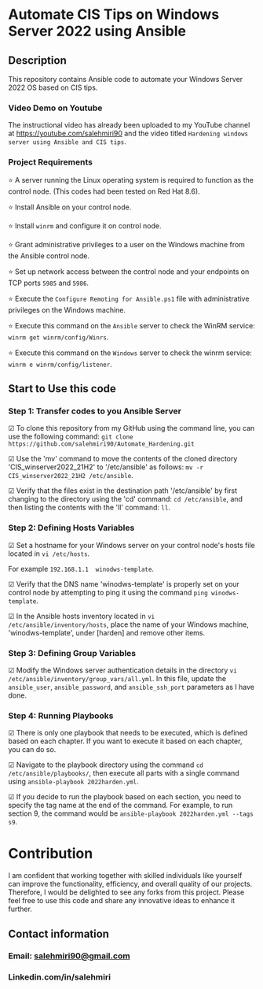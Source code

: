 # Automate CIS Tips on Windows Server 2022 using Ansible
## Description
This repository contains Ansible code to automate your Windows Server 2022 OS based on CIS tips.

### Video Demo on Youtube
The instructional video has already been uploaded to my YouTube channel at https://youtube.com/salehmiri90 and the video titled `Hardening windows server using Ansible and CIS tips`.

### Project Requirements
⭐ A server running the Linux operating system is required to function as the control node. (This codes had been tested on Red Hat 8.6).

⭐ Install Ansible on your control node.

⭐ Install `winrm` and configure it on control node.

⭐ Grant administrative privileges to a user on the Windows machine from the Ansible control node.

⭐ Set up network access between the control node and your endpoints on TCP ports `5985` and `5986`.

⭐ Execute the `Configure Remoting for Ansible.ps1` file with administrative privileges on the Windows machine.

⭐ Execute this command on the `Ansible` server to check the WinRM service: `winrm get winrm/config/Winrs`.

⭐ Execute this command on the `Windows` server to check the winrm service: `winrm e winrm/config/listener`.

## Start to Use this code
### Step 1: Transfer codes to you Ansible Server
&#9745; To clone this repository from my GitHub using the command line, you can use the following command:
`git clone https://github.com/salehmiri90/Automate_Hardening.git`

&#9745; Use the 'mv' command to move the contents of the cloned directory 'CIS_winserver2022_21H2' to '/etc/ansible' as follows: `mv -r CIS_winserver2022_21H2 /etc/ansible`.

&#9745; Verify that the files exist in the destination path '/etc/ansible' by first changing to the directory using the 'cd' command: `cd /etc/ansible`, and then listing the contents with the 'll' command: `ll`.

### Step 2: Defining Hosts Variables
&#9745; Set a hostname for your Windows server on your control node's hosts file located in `vi /etc/hosts`.

For example `192.168.1.1  winodws-template`.

&#9745; Verify that the DNS name 'winodws-template' is properly set on your control node by attempting to ping it using the command `ping winodws-template`.

&#9745; In the Ansible hosts inventory located in `vi /etc/ansible/inventory/hosts`, place the name of your Windows machine, 'winodws-template', under [harden] and remove other items.

### Step 3: Defining Group Variables
&#9745; Modify the Windows server authentication details in the directory `vi /etc/ansible/inventory/group_vars/all.yml`. In this file, update the `ansible_user`, `ansible_password`, and `ansible_ssh_port` parameters as I have done.

### Step 4: Running Playbooks 
&#9745; There is only one playbook that needs to be executed, which is defined based on each chapter. If you want to execute it based on each chapter, you can do so.

&#9745; Navigate to the playbook directory using the command `cd /etc/ansible/playbooks/`, then execute all parts with a single command using `ansible-playbook 2022harden.yml`.

&#9745; If you decide to run the playbook based on each section, you need to specify the tag name at the end of the command. For example, to run section 9, the command would be `ansible-playbook 2022harden.yml --tags s9`.

# Contribution
I am confident that working together with skilled individuals like yourself can improve the functionality, efficiency, and overall quality of our projects. Therefore, I would be delighted to see any forks from this project. Please feel free to use this code and share any innovative ideas to enhance it further.

## Contact information
### Email: salehmiri90@gmail.com
### Linkedin.com/in/salehmiri


